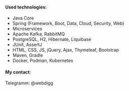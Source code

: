 #### Used technologies:
-  Java Core
-  Spring (Framework, Boot, Data, Cloud, Security, Web)
-  Microservices
-  Apache Kafka, RabbitMQ
-  PostgreSQL, H2, Hibernate, Liquibase
-  JUnit, AssertJ
-  HTML, CSS, JS, jQuery, Ajax, Thymeleaf, Bootstrap
-  Maven, Gradle
-  Docker, Podman, Kubernetes

#### My contact:
Telegramm: @webdigg

<!--
**ftptpf/ftptpf** is a ✨ _special_ ✨ repository because its `README.md` (this file) appears on your GitHub profile.

Here are some ideas to get you started:

- 🔭 I’m currently working on ...
- 🌱 I’m currently learning ...
- 👯 I’m looking to collaborate on ...
- 🤔 I’m looking for help with ...
- 💬 Ask me about ...
- 📫 How to reach me: ...
- 😄 Pronouns: ...
- ⚡ Fun fact: ...
-->
